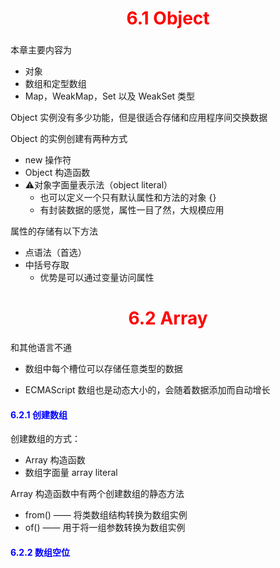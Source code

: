 <h1 align="center"><font color = 'red'>6.1 Object </font></h1>
<h3 align="center"></h3>

本章主要内容为

- 对象
- 数组和定型数组
- Map，WeakMap，Set 以及 WeakSet 类型

Object 实例没有多少功能，但是很适合存储和应用程序间交换数据

Object 的实例创建有两种方式

- new 操作符
- Object 构造函数
- ⚠️对象字面量表示法（object literal）
  - 也可以定义一个只有默认属性和方法的对象 {}
  - 有封装数据的感觉，属性一目了然，大规模应用

属性的存储有以下方法

- 点语法（首选）
- 中括号存取
  - 优势是可以通过变量访问属性

<h1 align="center"><font color = 'red'>6.2 Array </font></h1>

和其他语言不通

- 数组中每个槽位可以存储任意类型的数据

- ECMAScript 数组也是动态大小的，会随着数据添加而自动增长

<h4><font color = "blue">6.2.1 创建数组</font></h4>

创建数组的方式：

- Array 构造函数
- 数组字面量 array literal

Array 构造函数中有两个创建数组的静态方法

- from() —— 将类数组结构转换为数组实例
- of()      —— 用于将一组参数转换为数组实例

<h4><font color = "blue">6.2.2 数组空位</font></h4>

